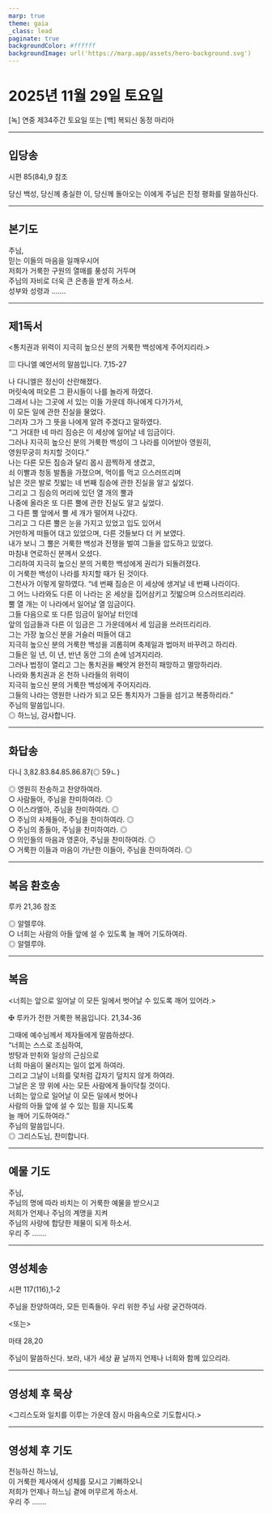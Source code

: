 ```yaml
---
marp: true
theme: gaia
_class: lead
paginate: true
backgroundColor: #ffffff
backgroundImage: url('https://marp.app/assets/hero-background.svg')
---
```


# 2025년 11월 29일 토요일

[녹] 연중 제34주간 토요일 또는 [백] 복되신 동정 마리아  




---

## 입당송

시편 85(84),9 참조

당신 백성, 당신께 충실한 이, 당신께 돌아오는 이에게 주님은 진정 평화를 말씀하신다.  
  


---

## 본기도

주님,  
믿는 이들의 마음을 일깨우시어  
저희가 거룩한 구원의 열매를 풍성히 거두며  
주님의 자비로 더욱 큰 은총을 받게 하소서.  
성부와 성령과 …….  
  


---

## 제1독서

<통치권과 위력이 지극히 높으신 분의 거룩한 백성에게 주어지리라.>

▥ 다니엘 예언서의 말씀입니다. 7,15-27

나 다니엘은 정신이 산란해졌다.  
머릿속에 떠오른 그 환시들이 나를 놀라게 하였다.  
그래서 나는 그곳에 서 있는 이들 가운데 하나에게 다가가서,  
이 모든 일에 관한 진실을 물었다.  
그러자 그가 그 뜻을 나에게 알려 주겠다고 말하였다.  
“그 거대한 네 마리 짐승은 이 세상에 일어날 네 임금이다.  
그러나 지극히 높으신 분의 거룩한 백성이 그 나라를 이어받아 영원히,  
영원무궁히 차지할 것이다.”  
나는 다른 모든 짐승과 달리 몹시 끔찍하게 생겼고,  
쇠 이빨과 청동 발톱을 가졌으며, 먹이를 먹고 으스러뜨리며  
남은 것은 발로 짓밟는 네 번째 짐승에 관한 진실을 알고 싶었다.  
그리고 그 짐승의 머리에 있던 열 개의 뿔과  
나중에 올라온 또 다른 뿔에 관한 진실도 알고 싶었다.  
그 다른 뿔 앞에서 뿔 세 개가 떨어져 나갔다.  
그리고 그 다른 뿔은 눈을 가지고 있었고 입도 있어서  
거만하게 떠들어 대고 있었으며, 다른 것들보다 더 커 보였다.  
내가 보니 그 뿔은 거룩한 백성과 전쟁을 벌여 그들을 압도하고 있었다.  
마침내 연로하신 분께서 오셨다.  
그리하여 지극히 높으신 분의 거룩한 백성에게 권리가 되돌려졌다.  
이 거룩한 백성이 나라를 차지할 때가 된 것이다.  
그천사가 이렇게 말하였다. “네 번째 짐승은 이 세상에 생겨날 네 번째 나라이다.  
그 어느 나라와도 다른 이 나라는 온 세상을 집어삼키고 짓밟으며 으스러뜨리리라.  
뿔 열 개는 이 나라에서 일어날 열 임금이다.  
그들 다음으로 또 다른 임금이 일어날 터인데  
앞의 임금들과 다른 이 임금은 그 가운데에서 세 임금을 쓰러뜨리리라.  
그는 가장 높으신 분을 거슬러 떠들어 대고  
지극히 높으신 분의 거룩한 백성을 괴롭히며 축제일과 법마저 바꾸려고 하리라.  
그들은 일 년, 이 년, 반년 동안 그의 손에 넘겨지리라.  
그러나 법정이 열리고 그는 통치권을 빼앗겨 완전히 패망하고 멸망하리라.  
나라와 통치권과 온 천하 나라들의 위력이  
지극히 높으신 분의 거룩한 백성에게 주어지리라.  
그들의 나라는 영원한 나라가 되고 모든 통치자가 그들을 섬기고 복종하리라.”  
주님의 말씀입니다.  
◎ 하느님, 감사합니다.  
  


---

## 화답송

다니 3,82.83.84.85.86.87(◎ 59ㄴ)

◎ 영원히 찬송하고 찬양하여라.  
○ 사람들아, 주님을 찬미하여라. ◎  
○ 이스라엘아, 주님을 찬미하여라. ◎  
○ 주님의 사제들아, 주님을 찬미하여라. ◎  
○ 주님의 종들아, 주님을 찬미하여라. ◎  
○ 의인들의 마음과 영혼아, 주님을 찬미하여라. ◎  
○ 거룩한 이들과 마음이 가난한 이들아, 주님을 찬미하여라. ◎  
  


---

## 복음 환호송

루카 21,36 참조

◎ 알렐루야.  
○ 너희는 사람의 아들 앞에 설 수 있도록 늘 깨어 기도하여라.  
◎ 알렐루야.  
  


---

## 복음

<너희는 앞으로 일어날 이 모든 일에서 벗어날 수 있도록 깨어 있어라.>

✠ 루카가 전한 거룩한 복음입니다. 21,34-36

그때에 예수님께서 제자들에게 말씀하셨다.  
“너희는 스스로 조심하여,  
방탕과 만취와 일상의 근심으로  
너희 마음이 물러지는 일이 없게 하여라.  
그리고 그날이 너희를 덫처럼 갑자기 덮치지 않게 하여라.  
그날은 온 땅 위에 사는 모든 사람에게 들이닥칠 것이다.  
너희는 앞으로 일어날 이 모든 일에서 벗어나  
사람의 아들 앞에 설 수 있는 힘을 지니도록  
늘 깨어 기도하여라.”  
주님의 말씀입니다.  
◎ 그리스도님, 찬미합니다.  
  


---

## 예물 기도

주님,  
주님의 명에 따라 바치는 이 거룩한 예물을 받으시고  
저희가 언제나 주님의 계명을 지켜  
주님의 사랑에 합당한 제물이 되게 하소서.  
우리 주 …….  
  


---

## 영성체송

시편 117(116),1-2

주님을 찬양하여라, 모든 민족들아. 우리 위한 주님 사랑 굳건하여라.  
  
<또는>  
  
마태 28,20  
  
주님이 말씀하신다. 보라, 내가 세상 끝 날까지 언제나 너희와 함께 있으리라.  


---

## 영성체 후 묵상

<그리스도와 일치를 이루는 가운데 잠시 마음속으로 기도합시다.>  


---

## 영성체 후 기도

전능하신 하느님,  
이 거룩한 제사에서 성체를 모시고 기뻐하오니  
저희가 언제나 하느님 곁에 머무르게 하소서.  
우리 주 …….